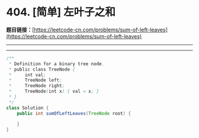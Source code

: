 # 404. [简单] 左叶子之和

**题目链接：**[https://leetcode-cn.com/problems/sum-of-left-leaves](https://leetcode-cn.com/problems/sum-of-left-leaves)

---

<Cards card="leetcode_404_sum-of-left-leaves"></Cards>

---

```java
/**
 * Definition for a binary tree node.
 * public class TreeNode {
 *     int val;
 *     TreeNode left;
 *     TreeNode right;
 *     TreeNode(int x) { val = x; }
 * }
 */
class Solution {
    public int sumOfLeftLeaves(TreeNode root) {
        
    }
}
```